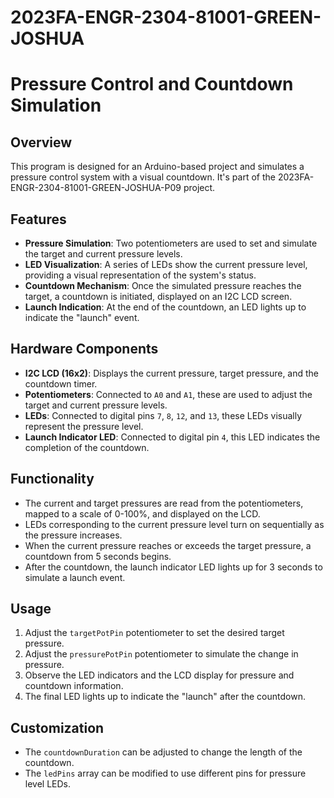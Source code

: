 # 2023FA-ENGR-2304-81001-GREEN-JOSHUA

# Pressure Control and Countdown Simulation

## Overview
This program is designed for an Arduino-based project and simulates a pressure control system with a visual countdown. It's part of the 2023FA-ENGR-2304-81001-GREEN-JOSHUA-P09 project.

## Features
- **Pressure Simulation**: Two potentiometers are used to set and simulate the target and current pressure levels.
- **LED Visualization**: A series of LEDs show the current pressure level, providing a visual representation of the system's status.
- **Countdown Mechanism**: Once the simulated pressure reaches the target, a countdown is initiated, displayed on an I2C LCD screen.
- **Launch Indication**: At the end of the countdown, an LED lights up to indicate the "launch" event.

## Hardware Components
- **I2C LCD (16x2)**: Displays the current pressure, target pressure, and the countdown timer.
- **Potentiometers**: Connected to `A0` and `A1`, these are used to adjust the target and current pressure levels.
- **LEDs**: Connected to digital pins `7`, `8`, `12`, and `13`, these LEDs visually represent the pressure level.
- **Launch Indicator LED**: Connected to digital pin `4`, this LED indicates the completion of the countdown.

## Functionality
- The current and target pressures are read from the potentiometers, mapped to a scale of 0-100%, and displayed on the LCD.
- LEDs corresponding to the current pressure level turn on sequentially as the pressure increases.
- When the current pressure reaches or exceeds the target pressure, a countdown from 5 seconds begins.
- After the countdown, the launch indicator LED lights up for 3 seconds to simulate a launch event.

## Usage
1. Adjust the `targetPotPin` potentiometer to set the desired target pressure.
2. Adjust the `pressurePotPin` potentiometer to simulate the change in pressure.
3. Observe the LED indicators and the LCD display for pressure and countdown information.
4. The final LED lights up to indicate the "launch" after the countdown.

## Customization
- The `countdownDuration` can be adjusted to change the length of the countdown.
- The `ledPins` array can be modified to use different pins for pressure level LEDs.
